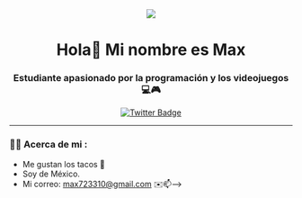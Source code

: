 <div id="header" align="center">
  <img src="https://media.giphy.com/media/sIIhZliB2McAo/giphy.gif" wisth="200" />
  <h1 align="center"> Hola👋 Mi nombre es Max</h1>
  <h3 align="center">Estudiante apasionado por la programación y los videojuegos 💻🎮</h3>
   </div>

  <div id="badges" align="center">
    <a href="https://twitter.com/MaxRoostie">
  <img src="https://img.shields.io/twitter/url?label=twitter&logo=twitter&style=social&url=MaxRoostie" 
       alt= "Twitter Badge" />
      </a>
  </div>

---

### 👨‍💻 Acerca de mi :

- Me gustan los tacos 🌮
- Soy de México.
- Mi correo: max723310@gmail.com ✉️📫-->
